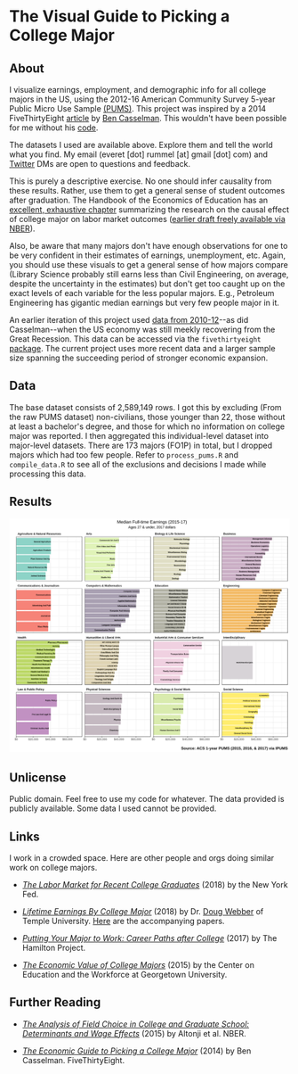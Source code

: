 # The Visual Guide to Picking a College Major

## About

I visualize earnings, employment, and demographic info for all college majors in the US, using the 2012-16 American Community Survey 5-year Public Micro Use Sample [(PUMS)](https://www.census.gov/programs-surveys/acs/technical-documentation/pums/documentation.html). This project was inspired by a 2014 FiveThirtyEight [article](https://fivethirtyeight.com/features/the-economic-guide-to-picking-a-college-major/) by [Ben Casselman](https://github.com/BenCasselman). This wouldn't have been possible for me without his [code](https://github.com/fivethirtyeight/data/blob/master/college-majors/college-majors-rscript.R).

The datasets I used are available above. Explore them and tell the world what you find. My email (everet [dot] rummel [at] gmail [dot] com) and [Twitter](https://twitter.com/TheRealEveret) DMs are open to questions and feedback.

This is purely a descriptive exercise. No one should infer causality from these results. Rather, use them to get a general sense of student outcomes after graduation. The Handbook of the Economics of Education has an [excellent, exhaustive chapter](https://www.sciencedirect.com/science/article/pii/B9780444634597000075) summarizing the research on the causal effect of college major on labor market outcomes ([earlier draft freely available via NBER](www.amaurel.net/IMG/pdf/w21655.pdf)).

Also, be aware that many majors don't have enough observations for one to be very confident in their estimates of earnings, unemployment, etc. Again, you should use these visuals to get a general sense of how majors compare (Library Science probably still earns less than Civil Engineering, on average, despite the uncertainty in the estimates) but don't get too caught up on the exact levels of each variable for the less popular majors. E.g., Petroleum Engineering has gigantic median earnings but very few people major in it.

An earlier iteration of this project used [data from 2010-12](https://github.com/erummel/visual-majors#the-visual-guide-to-choosing-a-college-major-2010-2012)--as did Casselman--when the US economy was still meekly recovering from the Great Recession. This data can be accessed via the `fivethirtyeight` [package](https://github.com/fivethirtyeight/data/tree/master/college-majors). The current project uses more recent data and a larger sample size spanning the succeeding period of stronger economic expansion.

## Data

The base dataset consists of 2,589,149 rows. I got this by excluding (From the raw PUMS dataset) non-civilians, those younger than 22, those without at least a bachelor's degree, and those for which no information on college major was reported. I then aggregated this individual-level dataset into major-level datasets. There are 173 majors (FO1P) in total, but I dropped majors which had too few people. Refer to `process_pums.R` and `compile_data.R` to see all of the exclusions and decisions I made while processing this data.

## Results

![Median Full-time Earnings by Major](/graphics/bar_med_ftyr_earn.png)

## Unlicense

Public domain. Feel free to use my code for whatever. The data provided is publicly available. Some data I used cannot be provided.

## Links

I work in a crowded space. Here are other people and orgs doing similar work on college majors.

* *[The Labor Market for Recent College Graduates](https://www.newyorkfed.org/research/college-labor-market/index.html)* (2018) by the New York Fed.

* *[Lifetime Earnings By College Major](https://public.tableau.com/profile/douglas.webber#!/vizhome/LifetimeEarnings/Sheet1)* (2018) by Dr. [Doug Webber](https://twitter.com/dougwebberecon) of Temple University. [Here](https://docs.google.com/viewer?url=http%3A%2F%2Fwww.doug-webber.com%2Fexpected_all.pdf&pdf=true) are the accompanying papers.

* *[Putting Your Major to Work: Career Paths after College](http://www.hamiltonproject.org/charts/median_earnings_for_largest_occupations)* (2017) by The Hamilton Project.

* *[The Economic Value of College Majors](https://cew.georgetown.edu/cew-reports/valueofcollegemajors/#full-report)* (2015) by the Center on Education and the Workforce at Georgetown University.

## Further Reading

* *[The Analysis of Field Choice in College and Graduate School: Determinants and Wage Effects](https://docs.google.com/viewer?url=http%3A%2F%2Fwww.amaurel.net%2FIMG%2Fpdf%2Fw21655.pdf&pdf=true)* (2015) by Altonji et al. NBER.

* *[The Economic Guide to Picking a College Major](https://fivethirtyeight.com/features/the-economic-guide-to-picking-a-college-major/)* (2014) by Ben Casselman. FiveThirtyEight.
